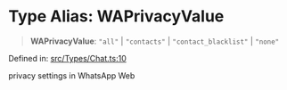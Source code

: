 # Type Alias: WAPrivacyValue

> **WAPrivacyValue**: `"all"` \| `"contacts"` \| `"contact_blacklist"` \| `"none"`

Defined in: [src/Types/Chat.ts:10](https://github.com/Fokusdotid/bail/blob/dad8cbc7bd41e0c17126095b0fc017b92c3d85cf/src/Types/Chat.ts#L10)

privacy settings in WhatsApp Web
